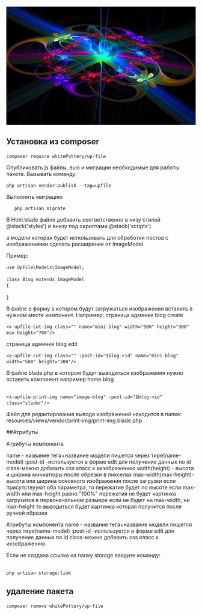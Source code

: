 <p align="center">
<img src="info/logo.jpg">
</p>


## Установка из composer

```
composer require whitePottery/up-file
```

 Опубликовать js файлы, вью и миграции необходимые для работы пакета.
Вызывать команду:
```
php artisan vendor:publish --tag=upfile
```

Выполнить миграцию
 ```
    php artisan migrate
 ```

В Html.blade файле добавить соответственно в низу стилей @stack('styles')
и внизу под скриптами @stack('scripts')

в модели которая будет использовать для обработки постов с изображениями
сделать расширение от  ImageModel

Пример:
```
use UpFile\Models\ImageModel;

class Blog extends ImageModel
{

}

```

В файле в форму в котором будут загружаться изображения вставить в нужном месте компонент.
Например:
страница админки  blog create

```
<x-upfile-cut-img class="" name="mini-blog" width="500" height="300" max-height="700"/>
```
страница админки  blog edit
```
<x-upfile-cut-img class="" :post-id="$blog->id" name="mini-blog" width="500" height="300"/>
```

В файле blade.php в котором будут выводиться изображения нужно вставить компонент
например home blog
```

<x-upfile-print-img name="image-blog" :post-id="$blog->id" class="slider"/>
```
Файл для редактирования вывода изображений находится в папке:
resources/views/vendor/print-img/print-img.blade.php

##Атрибуты

Атрибуты компонента <x-upfile-cut-img/>

  name - название тега+название модели пишется через тире(name-model)
  :post-id -используется в форме edit для получение данных по id
  class-можно добавить css класс к ихзображению
  width(height) - высота и ширина миниатюры после обрезки в пикселах
  max-width(max-height)- высота или ширина основного изображения после загрузки
    если присутствууют оба параметра, то пережатие будет по высоте
    если max-width или max-height равно "100%" пережатия не будет
    картинка загрузится в первоначальном размере
    если не будет ни max-width, ни max-height то выводиться будет картинка
    которая получится после ручной обрезки




Атрибуты компонента <x-upfile-print-img/>
  name - название тега+название модели пишется через тире(name-model)
  :post-id -используется в форме edit для получение данных по id
  class-можно добавить css класс к ихзображению



Если не создана ссылка на папку storage введите команду:
```

php artisan storage:link
```


## удаление пакета

```
composer remove whitePottery/up-file
```


<!--
вынести css в отдельный файл
переделать модальное окно без батстрапа
отказаться от croppie(написать самому)
переписать все на чистом js


для переопределения слов перевода
создать нужные файлы в папке /resources/lang/vendor/upfile/en/image.php( английский вариант )
upfile - тег определенный в провайдере vendor/whitepottery/up-file/src/Providers/UpFileServiceProvider.php( строка $this->loadTranslationsFrom(__DIR__ . '/../resources/lang', 'upfile');)
-->